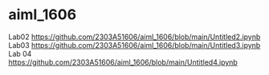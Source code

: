 # aiml_1606
Lab02 https://github.com/2303A51606/aiml_1606/blob/main/Untitled2.ipynb
Lab03 https://github.com/2303A51606/aiml_1606/blob/main/Untitled3.ipynb
Lab 04 https://github.com/2303A51606/aiml_1606/blob/main/Untitled4.ipynb
